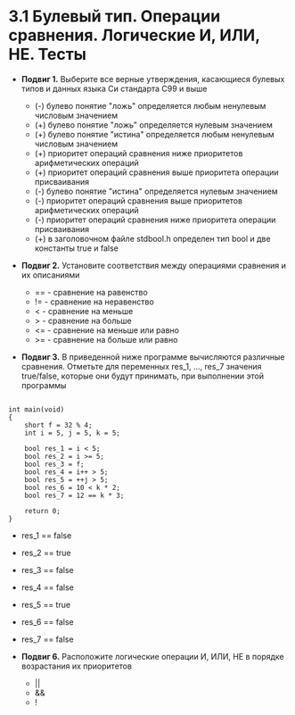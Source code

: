 # 3.1 Булевый тип. Операции сравнения. Логические И, ИЛИ, НЕ. Тесты

* **Подвиг 1.** Выберите все верные утверждения, касающиеся булевых типов и данных языка Си стандарта C99 и выше
  * (-) булево понятие "ложь" определяется любым ненулевым числовым значением
  * (+) булево понятие "ложь" определяется нулевым значением
  * (+) булево понятие "истина" определяется любым ненулевым числовым значением
  * (+) приоритет операций сравнения ниже приоритетов арифметических операций
  * (+) приоритет операций сравнения выше приоритета операции присваивания
  * (-) булево понятие "истина" определяется нулевым значением
  * (-) приоритет операций сравнения выше приоритетов арифметических операций
  * (-) приоритет операций сравнения ниже приоритета операции присваивания
  * (+) в заголовочном файле stdbool.h определен тип bool и две константы true и false


* **Подвиг 2.** Установите соответствия между операциями сравнения и их описаниями
  * == - сравнение на равенство
  * != - сравнение на неравенство
  * < - сравнение на меньше
  * \> - сравнение на больше
  * <= - сравнение на меньше или равно
  * \>= - сравнение на больше или равно

* **Подвиг 3.** В приведенной ниже программе вычисляются различные сравнения. Отметьте для переменных res_1, ..., res_7 значения true/false, которые они будут принимать, при выполнении этой программы  

```#include <stdbool.h>  
  
int main(void)  
{  
    short f = 32 % 4;  
    int i = 5, j = 5, k = 5;  
  
    bool res_1 = i < 5;  
    bool res_2 = i >= 5;  
    bool res_3 = f;  
    bool res_4 = i++ > 5;  
    bool res_5 = ++j > 5;  
    bool res_6 = 10 < k * 2;  
    bool res_7 = 12 == k * 3;  
  
    return 0;  
}
```  

  * res_1 == false
  * res_2 == true
  * res_3 == false
  * res_4 == false
  * res_5 == true
  * res_6 == false
  * res_7 == false

* **Подвиг 6.** Расположите логические операции И, ИЛИ, НЕ в порядке возрастания их приоритетов
  * ||
  * &&
  * !
